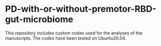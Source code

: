 # PD-with-or-without-premotor-RBD-gut-microbiome

This repository includes custom codes used for the analyses of the manuscripts.
The codes have been tested on Ubuntu20.04.
